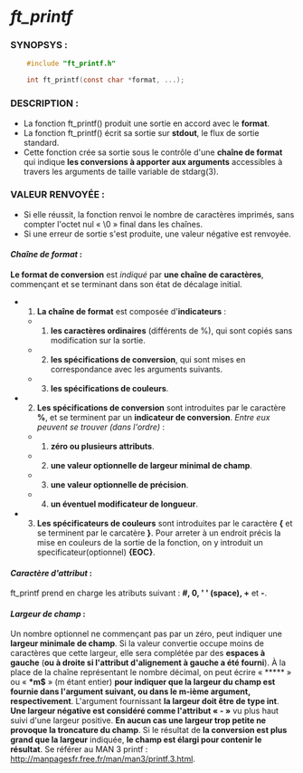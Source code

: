 # *ft_printf*

### SYNOPSYS :
``` c
	#include "ft_printf.h"

	int ft_printf(const char *format, ...);
```

### DESCRIPTION :

* La fonction ft_printf() produit une sortie en accord avec le **format**.
* La fonction ft_printf() écrit sa sortie sur **stdout**, le flux de sortie standard.
* Cette fonction crée sa sortie sous le contrôle d'une **chaîne de format** qui indique
**les conversions à apporter aux arguments** accessibles à travers les arguments
de taille variable de stdarg(3).

### VALEUR RENVOYÉE :

* Si elle réussit, la fonction renvoi le nombre de caractères imprimés,
sans compter l'octet nul « \0 » final dans les chaînes.
* Si une erreur de sortie s'est produite, une valeur négative est renvoyée.

#### *Chaîne de format* :

**Le format de conversion** est *indiqué* par **une chaîne de caractères**, 
commençant et se terminant dans son état de décalage initial.
* 1. **La chaîne de format** est composée d'**indicateurs** :
	* 1. **les caractères ordinaires** (différents de %), qui sont copiés sans
	modification sur la sortie.
	* 2. **les spécifications de conversion**, qui sont mises en correspondance 
	avec les arguments suivants.
	* 3. **les spécifications de couleurs**.
* 2. **Les spécifications de conversion** sont introduites par le 
caractère **%**, et se terminent par un **indicateur de conversion**. *Entre eux
peuvent se trouver (dans l'ordre)* :
	* 1. **zéro ou plusieurs attributs**.
	* 2. **une valeur optionnelle de largeur minimal de champ**.
	* 3. **une valeur optionnelle de précision**.
	* 4. **un éventuel modificateur de longueur**.
* 3. **Les spécificateurs de couleurs** sont introduites par le caractère **{** 
et se terminent par le carcatère **}**. Pour arreter à un endroit précis la mise
en couleurs de la sortie de la fonction, on y introduit un specificateur(optionnel) 
**{EOC}**.

#### *Caractère d'attribut* :

ft_printf prend en charge les atributs suivant : **#, 0, ' ' (space), +** et **-**.

#### *Largeur de champ* :

Un nombre optionnel ne commençant pas par un zéro, peut indiquer une **largeur minimale
de champ**. Si la valeur convertie occupe moins de caractères que cette largeur, 
elle sera complétée par des **espaces à gauche** (**ou à droite si l'attribut d'alignement 
à gauche a été fourni**). À la place de la chaîne représentant le nombre décimal, 
on peut écrire « ***** » ou « **\*m$** » (m étant entier) **pour indiquer que la largeur 
du champ est fournie dans l'argument suivant, ou dans le m-ième argument, 
respectivement**. L'argument fournissant **la largeur doit être de type int**. 
**Une largeur négative est considéré comme l'attribut « - »** vu plus haut suivi 
d'une largeur positive. **En aucun cas une largeur trop petite ne provoque la 
troncature du champ**. Si le résultat de **la conversion est plus grand que la largeur** 
indiquée, **le champ est élargi pour contenir le résultat**.
Se référer au MAN 3 printf : http://manpagesfr.free.fr/man/man3/printf.3.html.



